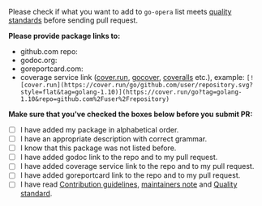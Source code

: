 Please check if what you want to add to `go-opera` list meets [quality standards](https://github.com/mrmikeo/Xpense/blob/master/CONTRIBUTING.md#quality-standard) before sending pull request.

**Please provide package links to:**

- github.com repo:
- godoc.org:
- goreportcard.com:
- coverage service link ([cover.run](https://cover.run/), [gocover](http://gocover.io/), [coveralls](https://coveralls.io/) etc.), example: `[![cover.run](https://cover.run/go/github.com/user/repository.svg?style=flat&tag=golang-1.10)](https://cover.run/go?tag=golang-1.10&repo=github.com%2Fuser%2Frepository)`

**Make sure that you've checked the boxes below before you submit PR:**
- [ ] I have added my package in alphabetical order.
- [ ] I have an appropriate description with correct grammar.
- [ ] I know that this package was not listed before.
- [ ] I have added godoc link to the repo and to my pull request.
- [ ] I have added coverage service link to the repo and to my pull request.
- [ ] I have added goreportcard link to the repo and to my pull request.
- [ ] I have read [Contribution guidelines](https://github.com/mrmikeo/Xpense/blob/master/CONTRIBUTING.md#contribution-guidelines), [maintainers note](https://github.com/mrmikeo/Xpense/blob/master/CONTRIBUTING.md#maintainers) and [Quality standard](https://github.com/mrmikeo/Xpense/blob/master/CONTRIBUTING.md#quality-standard).
